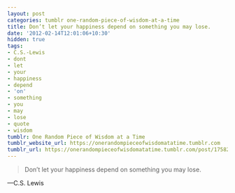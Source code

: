 ```yaml
---
layout: post
categories: tumblr one-random-piece-of-wisdom-at-a-time
title: Don’t let your happiness depend on something you may lose.
date: '2012-02-14T12:01:06+10:30'
hidden: true
tags:
- C.S.-Lewis
- dont
- let
- your
- happiness
- depend
- 'on'
- something
- you
- may
- lose
- quote
- wisdom
tumblr: One Random Piece of Wisdom at a Time
tumblr_website_url: https://onerandompieceofwisdomatatime.tumblr.com
tumblr_url: https://onerandompieceofwisdomatatime.tumblr.com/post/17582999519/dont-let-your-happiness-depend-on-something-you
---
```

> Don’t let your happiness depend on something you may lose.

—C.S. Lewis
